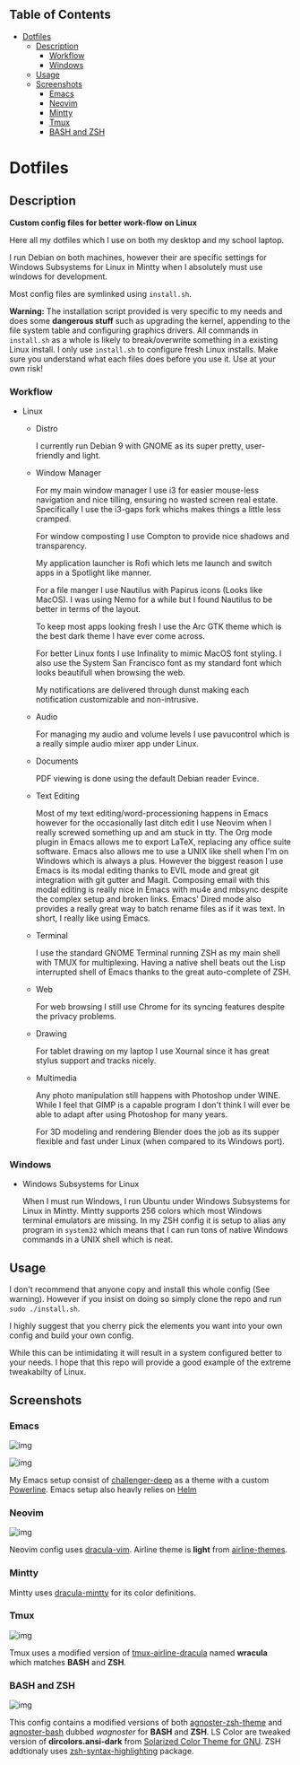 <div id="table-of-contents">
<h2>Table of Contents</h2>
<div id="text-table-of-contents">
<ul>
<li><a href="#sec-1">Dotfiles</a>
<ul>
<li><a href="#sec-1-1">Description</a>
<ul>
<li><a href="#sec-1-1-1">Workflow</a></li>
<li><a href="#sec-1-1-2">Windows</a></li>
</ul>
</li>
<li><a href="#sec-1-2">Usage</a></li>
<li><a href="#sec-1-3">Screenshots</a>
<ul>
<li><a href="#sec-1-3-1">Emacs</a></li>
<li><a href="#sec-1-3-2">Neovim</a></li>
<li><a href="#sec-1-3-3">Mintty</a></li>
<li><a href="#sec-1-3-4">Tmux</a></li>
<li><a href="#sec-1-3-5">BASH and ZSH</a></li>
</ul>
</li>
</ul>
</li>
</ul>
</div>
</div>


# Dotfiles<a id="sec-1" name="sec-1"></a>

## Description<a id="sec-1-1" name="sec-1-1"></a>

**Custom config files for better work-flow on Linux**

Here all my dotfiles which I use on both my desktop and my school laptop.

I run Debian on both machines, however their are specific settings for
Windows Subsystems for Linux in Mintty when I absolutely must use windows for development.

Most config files are symlinked using `install.sh`.

**Warning:** The installation script provided is very specific to my needs and does some **dangerous stuff** such as upgrading the kernel, appending to the file system table and configuring graphics drivers.
All commands in `install.sh` as a whole is likely to break/overwrite something in a existing Linux install.  I only use `install.sh` to configure fresh Linux installs.
Make sure you understand what each files does before you use it.  Use at your own risk!

### Workflow<a id="sec-1-1-1" name="sec-1-1-1"></a>

-   Linux

    -   Distro

        I currently run Debian 9 with GNOME as its super pretty, user-friendly and light.

    -   Window Manager

        For my main window manager I use i3 for easier mouse-less navigation and nice tilling, ensuring no wasted screen real estate.  Specifically I use the i3-gaps fork whichs makes things a little less cramped.

        For window composting I use Compton to provide nice shadows and transparency.

        My application launcher is Rofi which lets me launch and switch apps in a Spotlight like manner.

        For a file manger I use Nautilus with Papirus icons (Looks like MacOS).  I was using Nemo for a while but I found Nautilus to be better in terms of the layout.

        To keep most apps looking fresh I use the Arc GTK theme which is the best dark theme I have ever come across.

        For better Linux fonts I use Infinality to mimic MacOS font styling.  I also use the System San Francisco font as my standard font which looks beautifull when browsing the web.

        My notifications are delivered through dunst making each notification customizable and non-intrusive.

    -   Audio

        For managing my audio and volume levels I use pavucontrol which is a really simple audio mixer app under Linux.

    -   Documents

        PDF viewing is done using the default Debian reader Evince.

    -   Text Editing

        Most of my text editing/word-processioning happens in Emacs however for the occasionally last ditch edit I use Neovim when I really screwed something up and am stuck in tty.  The Org mode plugin in Emacs allows me to export LaTeX, replacing any office suite software.  Emacs also allows me to use a UNIX like shell when I'm on Windows which is always a plus.  However the biggest reason I use Emacs is its modal editing thanks to EVIL mode and great git integration with git gutter and Magit.  Composing email with this modal editing is really nice in Emacs with mu4e and mbsync despite the complex setup and broken links.  Emacs' Dired mode also provides a really great way to batch rename files as if it was text.  In short, I really like using Emacs.

    -   Terminal

        I use the standard GNOME Terminal running ZSH as my main shell with TMUX for multiplexing.  Having a native shell beats out the Lisp interrupted shell of Emacs thanks to the great auto-complete of ZSH.

    -   Web

        For web browsing I still use Chrome for its syncing features despite the privacy problems.

    -   Drawing

        For tablet drawing on my laptop I use Xournal since it has great stylus support and tracks nicely.

    -   Multimedia

        Any photo manipulation still happens with Photoshop under WINE.  While I feel that GIMP is a capable program I don't think I will ever be able to adapt after using Photoshop for many years.

        For 3D modeling and rendering Blender does the job as its supper flexible and fast under Linux (when compared to its Windows port).

### Windows<a id="sec-1-1-2" name="sec-1-1-2"></a>

-   Windows Subsystems for Linux

    When I must run Windows, I run Ubuntu under Windows Subsystems for Linux in Mintty.  Mintty supports 256 colors which most Windows terminal emulators are missing.  In my ZSH config it is setup to alias any program in `system32` which means that I can run tons of native Windows commands in a UNIX shell which is neat.

## Usage<a id="sec-1-2" name="sec-1-2"></a>

I don't recommend that anyone copy and install this whole config (See warning).  However if you insist on doing so simply clone the repo and run `sudo ./install.sh`.

I highly suggest that you cherry pick the elements you want into your own config and build your own config.

While this can be intimidating it will result in a system configured better to your needs.  I hope that this repo will provide a good example of the extreme tweakabilty of Linux.

## Screenshots<a id="sec-1-3" name="sec-1-3"></a>

### Emacs<a id="sec-1-3-1" name="sec-1-3-1"></a>

![img](./screenshots/emacs.png "Emacs using a custom powerline with challenger-deep")

![img](./screenshots/emacs2.png "Emacs using the Helm narrowing completion framework")

My Emacs setup consist of [challenger-deep](https://github.com/MaxSt/challenger-deep) as a theme with a custom [Powerline](https://github.com/milkypostman/powerline).
Emacs setup also heavly relies on [Helm](https://github.com/emacs-helm/helm)

### Neovim<a id="sec-1-3-2" name="sec-1-3-2"></a>

![img](./screenshots/vim.png "Neovim using Airline and NERDTree")

Neovim config uses [dracula-vim](https://github.com/dracula/vim).
Airline theme is **light** from [airline-themes](https://github.com/vim-airline/vim-airline-themes).

### Mintty<a id="sec-1-3-3" name="sec-1-3-3"></a>

Mintty uses [dracula-mintty](https://github.com/dracula/mintty) for its color definitions.

### Tmux<a id="sec-1-3-4" name="sec-1-3-4"></a>

![img](./screenshots/tmux.png "Tmux using usings splits and a custom theme")

Tmux uses a modified version of [tmux-airline-dracula](https://github.com/sei40kr/tmux-airline-dracula) named **wracula** which matches **BASH** and **ZSH**.

### BASH and ZSH<a id="sec-1-3-5" name="sec-1-3-5"></a>

![img](./screenshots/zsh.png "ZSH using Oh My ZSH with the git and syntax plugins")

This config contains a modified versions of both [agnoster-zsh-theme](https://github.com/agnoster/agnoster-zsh-theme) and [agnoster-bash](https://gist.github.com/kruton/8345450) dubbed *wagnoster* for **BASH** and **ZSH**.
LS Color are tweaked version of **dircolors.ansi-dark** from [Solarized Color Theme for GNU](https://github.com/seebi/dircolors-solarized).
ZSH addtionaly uses [zsh-syntax-highlighting](https://github.com/zsh-users/zsh-syntax-highlighting) package.
